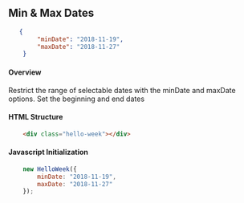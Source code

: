 ## Min & Max Dates

```json
   {
        "minDate": "2018-11-19",
        "maxDate": "2018-11-27"
    }
```

#### Overview
Restrict the range of selectable dates with the minDate and maxDate options. Set the beginning and end dates

#### HTML Structure
```html
    <div class="hello-week"></div>
```

#### Javascript Initialization
```js
    new HelloWeek({
        minDate: "2018-11-19",
        maxDate: "2018-11-27"
    });
```
